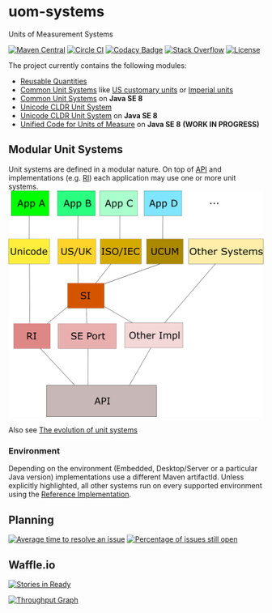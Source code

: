 uom-systems
===========

Units of Measurement Systems

[![Maven Central](https://maven-badges.herokuapp.com/maven-central/systems.uom/systems-parent/badge.svg)](https://maven-badges.herokuapp.com/maven-central/systems.uom/systems-parent)
[![Circle CI](https://circleci.com/gh/unitsofmeasurement/uom-systems.svg?style=svg)](https://circleci.com/gh/unitsofmeasurement/uom-systems)
[![Codacy Badge](https://api.codacy.com/project/badge/Grade/f1ce1fbf3ff24b67a48592c27869d023)](https://www.codacy.com/app/unitsofmeasurement/uom-systems?utm_source=github.com&utm_medium=referral&utm_content=unitsofmeasurement/uom-systems&utm_campaign=badger)
[![Stack Overflow](http://img.shields.io/badge/stack%20overflow-unit%20systems-4183C4.svg)](http://stackoverflow.com/search?q="unit+systems")
[![License](http://img.shields.io/badge/license-BSD3-blue.svg)](http://opensource.org/licenses/BSD-3-Clause)

The project currently contains the following modules:

- [Reusable Quantities](quantity)
- [Common Unit Systems](common) like [US customary units](https://en.wikipedia.org/wiki/United_States_customary_units) or [Imperial units](https://en.wikipedia.org/wiki/Imperial_units)
- [Common Unit Systems](common-java8) on **Java SE 8**
- [Unicode CLDR Unit System](unicode)
- [Unicode CLDR Unit System](unicode-java8) on **Java SE 8**
- [Unified Code for Units of Measure](ucum-java8) on **Java SE 8** **(WORK IN PROGRESS)**

Modular Unit Systems
-------------------------------------
Unit systems are defined in a modular nature. On top of [API](../../../unit-api) and implementations (e.g. [RI](../../../unit-ri)) each application may use one or more unit systems.
![Dependencies](/src/site/resources/images/dependencies.png)

Also see [The evolution of unit systems](http://info.ee.surrey.ac.uk/Workshop/advice/coils/unit_systems/#sug)

### Environment
Depending on the environment (Embedded, Desktop/Server or a particular Java version) implementations use a different Maven artifactId. Unless explicitly highlighted, all other systems run on every supported environment using the [Reference Implementation](../../../unit-ri).

Planning
------------
[![Average time to resolve an issue](http://isitmaintained.com/badge/resolution/unitsofmeasurement/uom-systems.svg)](http://isitmaintained.com/project/unitsofmeasurement/uom-systems "Average time to resolve an issue")
[![Percentage of issues still open](http://isitmaintained.com/badge/open/unitsofmeasurement/uom-systems.svg)](http://isitmaintained.com/project/unitsofmeasurement/uom-systems "Percentage of issues still open")

## Waffle.io
[![Stories in Ready](https://badge.waffle.io/unitsofmeasurement/uom-systems.png?label=ready&title=Ready)](https://waffle.io/unitsofmeasurement/uom-systems)

[![Throughput Graph](https://graphs.waffle.io/unitsofmeasurement/uom-systems/throughput.svg)](https://waffle.io/unitsofmeasurement/uom-systems/metrics)
